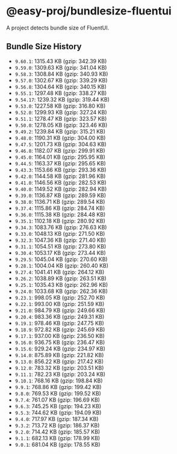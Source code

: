 # @easy-proj/bundlesize-fluentui

A project detects bundle size of FluentUI.

## Bundle Size History

- `9.60.1`: 1315.43 KB (gzip: 342.39 KB)
- `9.59.0`: 1309.63 KB (gzip: 341.04 KB)
- `9.58.3`: 1308.84 KB (gzip: 340.93 KB)
- `9.57.0`: 1302.67 KB (gzip: 339.29 KB)
- `9.56.8`: 1304.64 KB (gzip: 340.15 KB)
- `9.55.1`: 1297.48 KB (gzip: 338.27 KB)
- `9.54.17`: 1239.32 KB (gzip: 319.44 KB)
- `9.53.0`: 1227.58 KB (gzip: 316.80 KB)
- `9.52.0`: 1299.93 KB (gzip: 327.24 KB)
- `9.51.1`: 1278.47 KB (gzip: 323.57 KB)
- `9.50.0`: 1278.05 KB (gzip: 323.46 KB)
- `9.49.2`: 1239.84 KB (gzip: 315.21 KB)
- `9.48.0`: 1190.31 KB (gzip: 304.00 KB)
- `9.47.5`: 1201.73 KB (gzip: 304.63 KB)
- `9.46.8`: 1182.07 KB (gzip: 299.91 KB)
- `9.45.0`: 1164.01 KB (gzip: 295.95 KB)
- `9.44.5`: 1163.37 KB (gzip: 295.65 KB)
- `9.43.3`: 1153.66 KB (gzip: 293.36 KB)
- `9.42.0`: 1144.58 KB (gzip: 281.96 KB)
- `9.41.0`: 1146.56 KB (gzip: 282.53 KB)
- `9.40.0`: 1149.52 KB (gzip: 282.94 KB)
- `9.39.0`: 1136.87 KB (gzip: 289.59 KB)
- `9.38.0`: 1136.71 KB (gzip: 289.54 KB)
- `9.37.4`: 1115.86 KB (gzip: 284.74 KB)
- `9.36.0`: 1115.38 KB (gzip: 284.48 KB)
- `9.35.1`: 1102.18 KB (gzip: 280.92 KB)
- `9.34.3`: 1083.76 KB (gzip: 276.63 KB)
- `9.33.0`: 1048.13 KB (gzip: 271.50 KB)
- `9.32.3`: 1047.36 KB (gzip: 271.40 KB)
- `9.31.1`: 1054.51 KB (gzip: 273.80 KB)
- `9.30.4`: 1053.17 KB (gzip: 273.44 KB)
- `9.29.5`: 1045.04 KB (gzip: 270.60 KB)
- `9.28.1`: 1004.04 KB (gzip: 260.40 KB)
- `9.27.4`: 1041.41 KB (gzip: 264.12 KB)
- `9.26.2`: 1038.89 KB (gzip: 263.51 KB)
- `9.25.1`: 1035.43 KB (gzip: 262.96 KB)
- `9.24.0`: 1033.68 KB (gzip: 262.36 KB)
- `9.23.1`: 998.05 KB (gzip: 252.70 KB)
- `9.22.1`: 993.00 KB (gzip: 251.59 KB)
- `9.21.0`: 984.79 KB (gzip: 249.66 KB)
- `9.20.4`: 983.36 KB (gzip: 249.31 KB)
- `9.19.1`: 978.46 KB (gzip: 247.75 KB)
- `9.18.9`: 972.82 KB (gzip: 245.69 KB)
- `9.17.1`: 937.00 KB (gzip: 236.50 KB)
- `9.16.0`: 936.75 KB (gzip: 236.47 KB)
- `9.15.6`: 929.24 KB (gzip: 234.97 KB)
- `9.14.0`: 875.89 KB (gzip: 221.82 KB)
- `9.13.0`: 856.22 KB (gzip: 217.42 KB)
- `9.12.0`: 783.32 KB (gzip: 203.51 KB)
- `9.11.1`: 782.23 KB (gzip: 203.24 KB)
- `9.10.1`: 768.16 KB (gzip: 198.84 KB)
- `9.9.1`: 768.86 KB (gzip: 199.42 KB)
- `9.8.0`: 769.53 KB (gzip: 199.52 KB)
- `9.7.4`: 761.07 KB (gzip: 196.69 KB)
- `9.6.3`: 745.25 KB (gzip: 194.23 KB)
- `9.5.3`: 744.62 KB (gzip: 194.09 KB)
- `9.4.0`: 717.97 KB (gzip: 187.34 KB)
- `9.3.2`: 713.72 KB (gzip: 186.37 KB)
- `9.2.0`: 714.42 KB (gzip: 185.57 KB)
- `9.1.1`: 682.13 KB (gzip: 178.99 KB)
- `9.0.1`: 681.04 KB (gzip: 178.55 KB)
